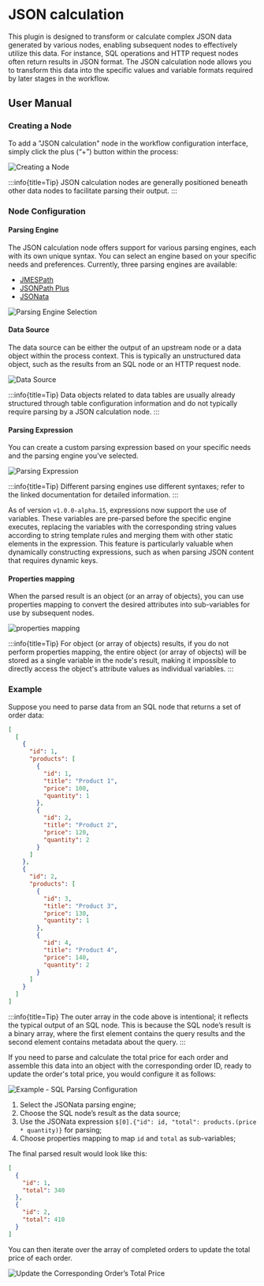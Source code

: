 # JSON calculation

<PluginInfo name="workflow-json-query" link="/handbook/workflow-json-query" commercial="true"></PluginInfo>

This plugin is designed to transform or calculate complex JSON data generated by various nodes, enabling subsequent nodes to effectively utilize this data. For instance, SQL operations and HTTP request nodes often return results in JSON format. The JSON calculation node allows you to transform this data into the specific values and variable formats required by later stages in the workflow.

## User Manual

### Creating a Node

To add a "JSON calculation" node in the workflow configuration interface, simply click the plus (“+”) button within the process:

![Creating a Node](https://static-docs.nocobase.com/7de796517539ad9dfc88b7160f1d0dd7.png)

:::info{title=Tip}
JSON calculation nodes are generally positioned beneath other data nodes to facilitate parsing their output.
:::

### Node Configuration

#### Parsing Engine

The JSON calculation node offers support for various parsing engines, each with its own unique syntax. You can select an engine based on your specific needs and preferences. Currently, three parsing engines are available:

- [JMESPath](https://jmespath.org/)
- [JSONPath Plus](https://jsonpath-plus.github.io/JSONPath/docs/ts/)
- [JSONata](https://jsonata.org/)

![Parsing Engine Selection](https://static-docs.nocobase.com/29be3b92a62b7d20312d1673e749f2ec.png)

#### Data Source

The data source can be either the output of an upstream node or a data object within the process context. This is typically an unstructured data object, such as the results from an SQL node or an HTTP request node.

![Data Source](https://static-docs.nocobase.com/f5a97e20693b3d30b3a994a576aa282d.png)

:::info{title=Tip}
Data objects related to data tables are usually already structured through table configuration information and do not typically require parsing by a JSON calculation node.
:::

#### Parsing Expression

You can create a custom parsing expression based on your specific needs and the parsing engine you’ve selected.

![Parsing Expression](https://static-docs.nocobase.com/181abd162fd32c09b62f6aa1d1cb3ed4.png)

:::info{title=Tip}
Different parsing engines use different syntaxes; refer to the linked documentation for detailed information.
:::

As of version `v1.0.0-alpha.15`, expressions now support the use of variables. These variables are pre-parsed before the specific engine executes, replacing the variables with the corresponding string values according to string template rules and merging them with other static elements in the expression. This feature is particularly valuable when dynamically constructing expressions, such as when parsing JSON content that requires dynamic keys.

#### Properties mapping

When the parsed result is an object (or an array of objects), you can use properties mapping to convert the desired attributes into sub-variables for use by subsequent nodes.

![properties mapping](https://static-docs.nocobase.com/b876abe4ccf6b4709eb8748f21ef3527.png)

:::info{title=Tip}
For object (or array of objects) results, if you do not perform properties mapping, the entire object (or array of objects) will be stored as a single variable in the node's result, making it impossible to directly access the object's attribute values as individual variables.
:::

### Example

Suppose you need to parse data from an SQL node that returns a set of order data:

```json
[
  [
    {
      "id": 1,
      "products": [
        {
          "id": 1,
          "title": "Product 1",
          "price": 100,
          "quantity": 1
        },
        {
          "id": 2,
          "title": "Product 2",
          "price": 120,
          "quantity": 2
        }
      ]
    },
    {
      "id": 2,
      "products": [
        {
          "id": 3,
          "title": "Product 3",
          "price": 130,
          "quantity": 1
        },
        {
          "id": 4,
          "title": "Product 4",
          "price": 140,
          "quantity": 2
        }
      ]
    }
  ]
]
```

:::info{title=Tip}
The outer array in the code above is intentional; it reflects the typical output of an SQL node. This is because the SQL node’s result is a binary array, where the first element contains the query results and the second element contains metadata about the query.
:::

If you need to parse and calculate the total price for each order and assemble this data into an object with the corresponding order ID, ready to update the order's total price, you would configure it as follows:

![Example - SQL Parsing Configuration](https://static-docs.nocobase.com/e62322a868b26ff98120bfcd6dcdb3bd.png)

1. Select the JSONata parsing engine;
2. Choose the SQL node’s result as the data source;
3. Use the JSONata expression `$[0].{"id": id, "total": products.(price * quantity)}` for parsing;
4. Choose properties mapping to map `id` and `total` as sub-variables;

The final parsed result would look like this:

```json
[
  {
    "id": 1,
    "total": 340
  },
  {
    "id": 2,
    "total": 410
  }
]
```

You can then iterate over the array of completed orders to update the total price of each order.

![Update the Corresponding Order’s Total Price](https://static-docs.nocobase.com/b3329b0efe4471f5eed1f0673bef740e.png)
